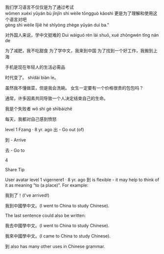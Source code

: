 我们学习语言不仅仅是为了通过考试\
wǒmen xuéxí yǔyán bù jǐnjǐn shì wèile tōngguò kǎoshì
更是为了理解和使用这个语言对吧\
gèng shì wèile lǐjiě hé shǐyòng zhège yǔyán duì ba."

对外国人来说，学中文挺难的
Duì wàiguó rén lái shuō, xué zhōngwén tǐng nán de

为了减肥，我不吃甜食
为了学中文，我来到中国
为了找到一个好工作，我搬到上海

手机是现在年轻人的生活必需品

时代变了。
shídài biàn le。

虽然我不懂做菜，但是我会洗碗。
女生一定要有一个价格很贵的包包吗？

通常，许多因素共同导致一个人决定结束自己的生命。

我是个失败者
wǒ shì gè shībàizhě

每天，我都对自己感到愤怒


level 1
Fzang
·
8 yr. ago
出 - Go out (of)

到 - Arrive

去 - Go to


4

Share
Tip


User avatar
level 1
vigernere1
·
8 yr. ago
到 is flexible - it may help to think of it as meaning "to (a place)". For example:

我到了！(I've arrived!)

我到中國學中文。(I went to China to study Chinese).

The last sentence could also be written:

我去中國學中文。(I went to China to study Chinese).

我來中國學中文。(I came to China to study Chinese).

到 also has many other uses in Chinese grammar.
